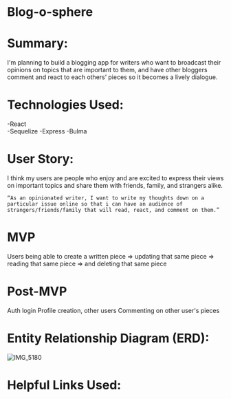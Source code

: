 # Blog-o-sphere

# Summary:
I'm planning to build a blogging app for writers who want to broadcast their opinions on topics that are important to them, and have other bloggers comment and react to each others’ pieces so it becomes a lively dialogue.


# Technologies Used:
-React  
-Sequelize
-Express
-Bulma

# User Story:
I think my users are people who enjoy and are excited to express their views on important topics and share them with friends, family, and strangers alike.

    “As an opinionated writer, I want to write my thoughts down on a particular issue online so that i can have an audience of strangers/friends/family that will read, react, and comment on them.”

# MVP
Users being able to create a written piece
=> updating that same piece
=> reading that same piece
=> and deleting that same piece

# Post-MVP
Auth login
Profile creation, other users
Commenting on other user's pieces


# Entity Relationship Diagram (ERD):
![IMG_5180](https://user-images.githubusercontent.com/45145737/58841856-afab2e80-8639-11e9-80ac-c3d79c8bb78d.jpg)



# Helpful Links Used:
